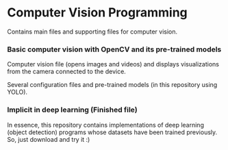 # Computer Vision Programming
Contains main files and supporting files for computer vision.


### Basic computer vision with OpenCV and its pre-trained models
Computer vision file (opens images and videos) and displays visualizations from the camera connected to the device.

Several configuration files and pre-trained models (in this repository using YOLO).

### Implicit in deep learning (Finished file)
In essence, this repository contains implementations of deep learning (object detection) programs whose datasets have been trained previously. So, just download and try it :)
